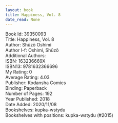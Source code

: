 ```yaml
---
layout: book
title: Happiness, Vol. 8
date_read: None
---
```


Book Id: 39350093<br />
Title: Happiness, Vol. 8<br />
Author: Shūzō Oshimi<br />
Author l-f: Oshimi, Shūzō<br />
Additional Authors: <br />
ISBN: 163236669X<br />
ISBN13: 9781632366696<br />
My Rating: 0<br />
Average Rating: 4.03<br />
Publisher: Kodansha Comics<br />
Binding: Paperback<br />
Number of Pages: 192<br />
Year Published: 2018<br />
Date Added: 2020/11/08<br />
Bookshelves: kupka-wstydu<br />
Bookshelves with positions: kupka-wstydu (#2015)<br />

